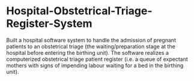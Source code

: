 # Hospital-Obstetrical-Triage-Register-System
Built a hospital software  system  to  handle  the  admission  of pregnant patients to an obstetrical  triage (the waiting/preparation stage at the hospital before entering the birthing unit).  The software realizes a computerized obstetrical triage patient register (i.e. a queue of expectant mothers with signs of  impending  labour  waiting  for  a  bed  in  the  birthing  unit).
